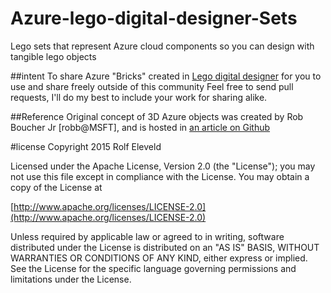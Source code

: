 # Azure-lego-digital-designer-Sets
Lego sets that represent Azure cloud components so you can design with tangible lego objects

##intent
To share Azure "Bricks" created in [Lego digital designer](http://ldd.lego.com/) for you to use and share freely outside of this community
Feel free to send pull requests, I'll do my best to include your work for sharing alike.

##Reference
Original concept of 3D Azure objects was created by Rob Boucher Jr [robb@MSFT], and is hosted in [an article on Github](https://github.com/Azure/azure-content/blob/master/articles/architecture-overview.md)

#license
Copyright 2015 Rolf Eleveld

Licensed under the Apache License, Version 2.0 (the "License");
you may not use this file except in compliance with the License.
You may obtain a copy of the License at

[http://www.apache.org/licenses/LICENSE-2.0](http://www.apache.org/licenses/LICENSE-2.0)

Unless required by applicable law or agreed to in writing, software
distributed under the License is distributed on an "AS IS" BASIS,
WITHOUT WARRANTIES OR CONDITIONS OF ANY KIND, either express or implied.
See the License for the specific language governing permissions and
limitations under the License.